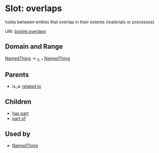 
# Slot: overlaps


holds between entties that overlap in their extents (materials or processes)

URI: [biolink:overlaps](https://w3id.org/biolink/vocab/overlaps)

## Domain and Range

[NamedThing](NamedThing.md) ->  <sub>0..*</sub> [NamedThing](NamedThing.md)

## Parents

 *  is_a: [related to](related_to.md)

## Children

 *  [has part](has_part.md)
 *  [part of](part_of.md)

## Used by

 * [NamedThing](NamedThing.md)
